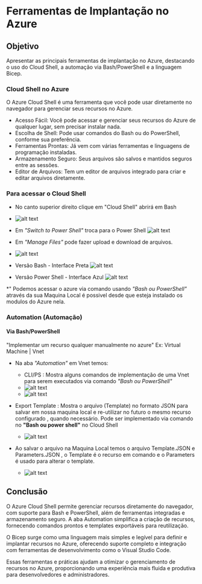 # Ferramentas de Implantação no Azure

## Objetivo
Apresentar as principais ferramentas de implantação no Azure, destacando o uso do Cloud Shell, a automação via Bash/PowerShell e a linguagem Bicep.

### Cloud Shell no Azure

O Azure Cloud Shell é uma ferramenta que você pode usar diretamente no navegador para gerenciar seus recursos no Azure.

- Acesso Fácil: Você pode acessar e gerenciar seus recursos do Azure de qualquer lugar, sem precisar instalar nada.
- Escolha de Shell: Pode usar comandos do Bash ou do PowerShell, conforme sua preferência.
- Ferramentas Prontas: Já vem com várias ferramentas e linguagens de programação instaladas.
- Armazenamento Seguro: Seus arquivos são salvos e mantidos seguros entre as sessões.
- Editor de Arquivos: Tem um editor de arquivos integrado para criar e editar arquivos diretamente.

### Para acessar o Cloud Shell
- No canto superior direito clique em "Cloud Shell" abrirá em Bash
- ![alt text](<cloud shell1-1.PNG>)
- Em *"Switch to Power Shell"* troca para o Power Shell 
![alt text](<cloud shell2.PNG>)
- Em *"Manage Files"* pode fazer upload e download de arquivos.
- ![alt text](<cloud shell3.PNG>) 

- Versão Bash - Interface Preta
![alt text](<cloud shell4.PNG>)
- Versão Power Shell - Interface Azul
![alt text](<cloud shell5.PNG>)

*" Podemos acessar o azure via comando usando *"Bash ou PowerShell"* através da sua Maquina Local é possivel desde que esteja instalado os modulos do Azure nela.

### Automation (Automação)

#### Via Bash/PowerShell

"Implementar um recurso qualquer manualmente no azure" Ex: Virtual Machine | Vnet
- Na aba *"Automation"* em Vnet temos:
  - CLI/PS : Mostra alguns comandos de implementação de uma Vnet para serem executados via comando *"Bash ou PowerShell"*
  - ![alt text](CLI.PNG)
  - ![alt text](PS.PNG)
- Export Template :  Mostra o arquivo (Template) no formato JSON para salvar em nossa maquina local e re-utilizar no futuro o mesmo recurso configurado , quando necessário. Pode ser implementado via comando no **"Bash ou power shell"** no Cloud Shell
  -  ![alt text](<EXPORT TEMPLATE.PNG>)

    
- Ao salvar o arquivo na Maquina Local temos o arquivo Template.JSON e Parameters.JSON , o Template é o recurso em comando e o Parameters é usado para alterar o template.
  - ![alt text](arquivos.PNG)

## Conclusão

O Azure Cloud Shell permite gerenciar recursos diretamente do navegador, com suporte para Bash e PowerShell, além de ferramentas integradas e armazenamento seguro. A aba Automation simplifica a criação de recursos, fornecendo comandos prontos e templates exportáveis para reutilização.

O Bicep surge como uma linguagem mais simples e legível para definir e implantar recursos no Azure, oferecendo suporte completo e integração com ferramentas de desenvolvimento como o Visual Studio Code.

Essas ferramentas e práticas ajudam a otimizar o gerenciamento de recursos no Azure, proporcionando uma experiência mais fluida e produtiva para desenvolvedores e administradores.